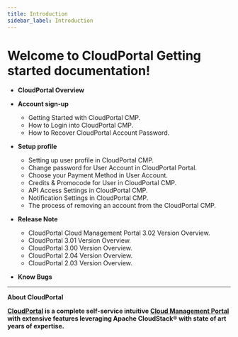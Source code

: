 ```yaml
---
title: Introduction
sidebar_label: Introduction
---
```


# Welcome to CloudPortal Getting started documentation!

- **CloudPortal Overview**

- **Account sign-up**
   - Getting Started with CloudPortal CMP.
   - How to Login into CloudPortal CMP.
   - How to Recover CloudPortal Account Password.
- **Setup profile**
  - Setting up user profile in CloudPortal CMP.
  - Change password for User Account in CloudPortal Portal.
  - Choose your Payment Method in User Account.
  - Credits & Promocode for User in CloudPortal CMP.
  - API Access Settings in CloudPortal CMP.
  - Notification Settings in CloudPortal CMP.
  - The process of removing an account from the CloudPortal CMP.
- **Release Note**
    -  CloudPortal Cloud Management Portal 3.02 Version Overview.
    - CloudPortal 3.01 Version Overview.
    - CloudPortal 3.00 Version Overview.
    - CloudPortal 2.04 Version Overview.
    - CloudPortal 2.03 Version Overview.
- **Know Bugs**

-----------------------------------------------------

**About CloudPortal**

**[CloudPortal](https://www.CloudPortal.com/watch?v=nyV8oE3dfXs) is a complete self-service intuitive [Cloud Management Portal](https://www.CloudPortal.com/) with extensive features leveraging Apache CloudStack® with state of art years of expertise.**
